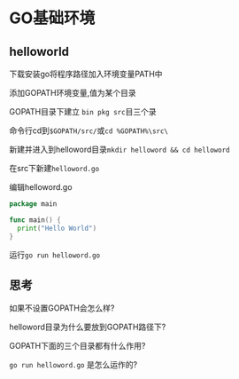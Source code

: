 # GO基础环境

## helloworld

下载安装go将程序路径加入环境变量PATH中

添加GOPATH环境变量,值为某个目录

GOPATH目录下建立 `bin pkg src`目三个录

命令行cd到`$GOPATH/src/`或`cd %GOPATH%\src\`

新建并进入到helloword目录`mkdir helloword && cd helloword`

在src下新建`helloword.go`

编辑helloword.go

```go
package main

func main() {
  print("Hello World")
}

```

运行`go run helloword.go`

## 思考

如果不设置GOPATH会怎么样?

helloword目录为什么要放到GOPATH路径下?

GOPATH下面的三个目录都有什么作用?

`go run helloword.go` 是怎么运作的?

